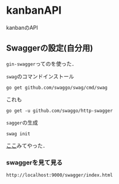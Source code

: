 # kanbanAPI
kanbanのAPI
## Swaggerの設定(自分用)
`gin-swagger`ってのを使った．

`swag`のコマンドインストール
```
go get github.com/swaggo/swag/cmd/swag
```
これも
```
go get -u github.com/swaggo/http-swagger
```
`sagger`の生成
```
swag init
```

[ここ](https://github.com/swaggo/gin-swagger)みてやった．

### swaggerを見て見る
`http://localhost:9000/swagger/index.html`